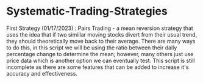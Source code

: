 # Systematic-Trading-Strategies

First Strategy (01/17/2023) : Pairs Trading - a mean reversion strategy that uses the idea that if two simillar moving stocks divert from their usual trend, they should theoretically move back to their average. There are many ways to do this, in this script we will be using the ratio between their daily percentage change to determine the mean; however, many others just use price data which is another option we can eventually test. This script is still incomplete as there are some features that can be added to increase it's accuracy and effectiveness.
